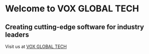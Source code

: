 # Welcome to VOX GLOBAL TECH

## Creating cutting-edge software for industry leaders

Visit us at [VOX GLOBAL TECH](https://www.VOXGLOBALTECH.com)
